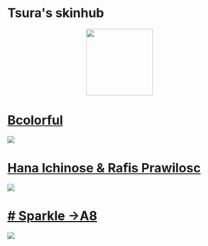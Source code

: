 # Tsura's skinhub
<p align="center">
<a href="https://osu.ppy.sh/users/13680339">
  <img src="https://a.ppy.sh/13680339"  
       width="150"
       height="150"></a>
<br>

# [Bcolorful](https://drive.google.com/file/d/1yaY1cGY1GiN4KqUaJDXHZco_CIpn75eT/view?usp=drive_link)
[![](https://osu.ppy.sh/ss/19447441/3759)](https://drive.google.com/file/d/1yaY1cGY1GiN4KqUaJDXHZco_CIpn75eT/view?usp=drive_link)

# [Hana Ichinose & Rafis Prawilosc](https://drive.google.com/file/d/1cFt6WGmUS5DIFdm_HzMXEbqI2VniJ-2F/view?usp=drive_link)
[![](https://osu.ppy.sh/ss/19447469/a1ca)](https://drive.google.com/file/d/1cFt6WGmUS5DIFdm_HzMXEbqI2VniJ-2F/view?usp=drive_link)

# [# Sparkle ->A8](https://drive.google.com/file/d/1xC7re28EQGsmuL_QNwsBgAPIGyXgEMYb/view?usp=drive_link)
[![](https://osu.ppy.sh/ss/19447462/f77c)](https://drive.google.com/file/d/1xC7re28EQGsmuL_QNwsBgAPIGyXgEMYb/view?usp=drive_link)
